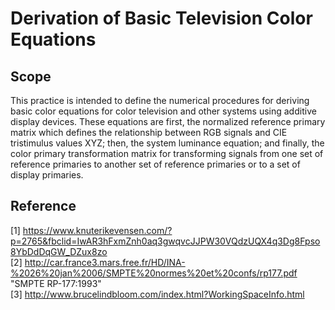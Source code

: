 # Derivation of Basic Television Color Equations
## Scope ##
This practice is intended to define the numerical procedures for deriving basic color equations for color television and other systems using additive display devices. These equations are first, the normalized reference primary matrix which defines the relationship between RGB signals and CIE tristimulus values XYZ; then, the system luminance equation; and finally, the color primary transformation matrix for transforming signals from one set of reference primaries to another set of reference primaries or to a set of display primaries.

## Reference ##

[1]  https://www.knuterikevensen.com/?p=2765&fbclid=IwAR3hFxmZnh0aq3gwqvcJJPW30VQdzUQX4q3Dg8Fpso8YbDdDqGW_DZux8zo    
[2]  http://car.france3.mars.free.fr/HD/INA-%2026%20jan%2006/SMPTE%20normes%20et%20confs/rp177.pdf "SMPTE RP-177:1993"  
[3]  http://www.brucelindbloom.com/index.html?WorkingSpaceInfo.html  
